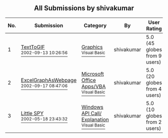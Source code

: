 ﻿<div align="center">

## All Submissions by shivakumar

</div>

No.  | Submission | Category | By   | User Rating
---- | ---------- | -------- | ---- | -----------
1 | [TextToGIF<br /><sup>2002-09-13 10:26:56</sup>](https://github.com/Planet-Source-Code/shivakumar-texttogif__1-39067) | [Graphics<br /><sup>Visual Basic</sup>](../ByCategory/graphics__1-46.md) | shivakumar | 5.0 (45 globes from 9 users)
2 | [ExcelGraphAsWebpage<br /><sup>2002-09-17 08:47:06</sup>](https://github.com/Planet-Source-Code/shivakumar-excelgraphaswebpage__1-39075) | [Microsoft Office Apps/VBA<br /><sup>Visual Basic</sup>](../ByCategory/microsoft-office-apps-vba__1-42.md) | shivakumar | 5.0 (20 globes from 4 users)
3 | [Little SPY<br /><sup>2002-05-18 23:43:32</sup>](https://github.com/Planet-Source-Code/shivakumar-little-spy__1-39220) | [Windows API Call/ Explanation<br /><sup>Visual Basic</sup>](../ByCategory/windows-api-call-explanation__1-39.md) | shivakumar | 5.0 (10 globes from 2 users)
